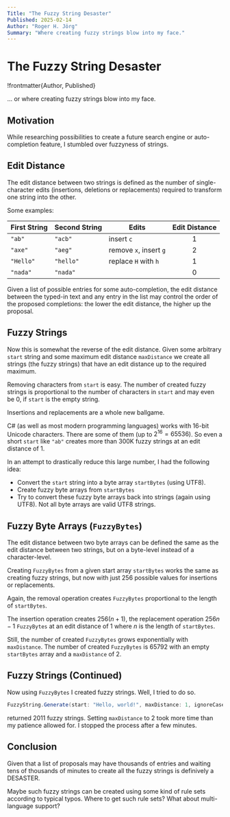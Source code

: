 ```yaml
---
Title: "The Fuzzy String Desaster"
Published: 2025-02-14
Author: "Roger H. Jörg"
Summary: "Where creating fuzzy strings blow into my face."
---
```

# The Fuzzy String Desaster

!frontmatter{Author, Published}

... or where creating fuzzy strings blow into my face.

## Motivation

While researching possibilities to create a future search engine or auto-completion feature, I
stumbled over fuzzyness of strings.

## Edit Distance

The edit distance between two strings is defined as the number of single-character edits
(insertions, deletions or replacements) required to transform one string into the other.

Some examples:

| First String | Second String | Edits | Edit Distance |
| --- | --- | --- | :---: |
| `"ab"` | `"acb"` | insert `c` | 1 |
| `"axe"` | `"aeg"` | remove `x`, insert `g` | 2 |
| `"Hello"` | `"hello"` | replace `H` with `h` | 1 |
| `"nada"` | `"nada"` | | 0 |

Given a list of possible entries for some auto-completion, the edit distance between the typed-in
text and any entry in the list may control the order of the proposed completions: the lower the
edit distance, the higher up the proposal.

## Fuzzy Strings

Now this is somewhat the reverse of the edit distance. Given some arbitrary `start` string and
some maximum edit distance `maxDistance` we create all strings (the fuzzy strings) that have an edit
distance up to the required maximum.

Removing characters from `start` is easy. The number of created fuzzy strings is proportional
to the number of characters in `start` and may even be 0, if `start` is the empty string.

Insertions and replacements are a whole new ballgame.

C# (as well as most modern programming languages) works with 16-bit Unicode characters. There
are some of them (up to $2^{16} = 65536$). So even a short `start` like `"ab"` creates more
than 300K fuzzy strings at an edit distance of 1.

In an attempt to drastically reduce this large number, I had the following idea:

- Convert the `start` string into a byte array `startBytes` (using UTF8).
- Create fuzzy byte arrays from `startBytes`
- Try to convert these fuzzy byte arrays back into strings (again using UTF8). Not all byte
  arrays are valid UTF8 strings.

## Fuzzy Byte Arrays (`FuzzyBytes`)

The edit distance between two byte arrays can be defined the same as the edit distance between two
strings, but on a byte-level instead of a character-level.

Creating `FuzzyBytes` from a given start array `startBytes` works the same as creating
fuzzy strings, but now with just 256 possible values for insertions or replacements.

Again, the removal operation creates `FuzzyBytes` proportional to the length of `startBytes`.

The insertion operation creates $256 (n + 1)$, the replacement operation $256 n - 1$ `FuzzyBytes` at
an edit distance of 1 where $n$ is the length of `startBytes`.

Still, the number of created `FuzzyBytes` grows exponentially with `maxDistance`. The number
of created `FuzzyBytes` is 65792 with an empty `startBytes` array and a `maxDistance` of 2.

## Fuzzy Strings (Continued)

Now using `FuzzyBytes` I created fuzzy strings. Well, I tried to do so.

```cs
FuzzyString.Generate(start: "Hello, world!", maxDistance: 1, ignoreCase: true);
```
returned 2011 fuzzy strings. Setting `maxDistance` to 2 took more time than my patience allowed for.
I stopped the process after a few minutes.

## Conclusion

Given that a list of proposals may have thousands of entries and waiting tens of thousands of minutes
to create all the fuzzy strings is definively a DESASTER.

Maybe such fuzzy strings can be created using some kind of rule sets according to typical typos.
Where to get such rule sets? What about multi-language support?
